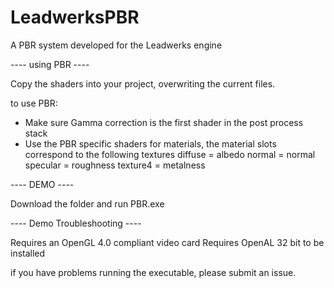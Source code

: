 # LeadwerksPBR
A PBR system developed for the Leadwerks engine

---- using PBR ---- 

Copy the shaders into your project, overwriting the current files.

to use PBR:

- Make sure Gamma correction is the first shader in the post process stack 
- Use the PBR specific shaders for materials, the material slots correspond to the following textures 
	diffuse = albedo
	normal = normal
	specular = roughness
	texture4 = metalness
	

---- DEMO ----

Download the folder and run PBR.exe 

---- Demo Troubleshooting ----

Requires an OpenGL 4.0 compliant video card 
Requires OpenAL 32 bit to be installed 

if you have problems running the executable, please submit an issue.

